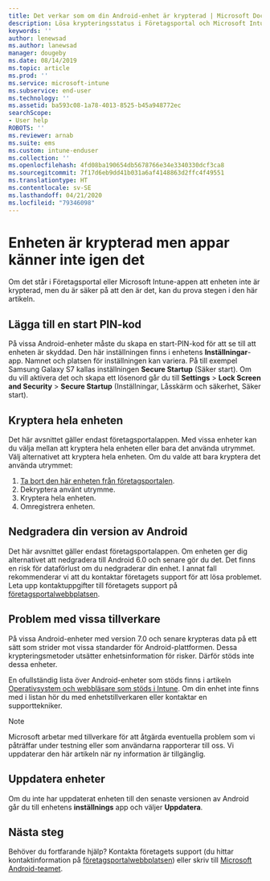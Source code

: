 ```yaml
---
title: Det verkar som om din Android-enhet är krypterad | Microsoft Docs
description: Lösa krypteringsstatus i Företagsportal och Microsoft Intune-appen
keywords: ''
author: lenewsad
ms.author: lanewsad
manager: dougeby
ms.date: 08/14/2019
ms.topic: article
ms.prod: ''
ms.service: microsoft-intune
ms.subservice: end-user
ms.technology: ''
ms.assetid: ba593c08-1a78-4013-8525-b45a948772ec
searchScope:
- User help
ROBOTS: ''
ms.reviewer: arnab
ms.suite: ems
ms.custom: intune-enduser
ms.collection: ''
ms.openlocfilehash: 4fd08ba190654db5678766e34e3340330dcf3ca8
ms.sourcegitcommit: 7f17d6eb9dd41b031a6af4148863d2ffc4f49551
ms.translationtype: HT
ms.contentlocale: sv-SE
ms.lasthandoff: 04/21/2020
ms.locfileid: "79346098"
---
```

# <a name="device-encrypted-but-apps-say-otherwise"></a>Enheten är krypterad men appar känner inte igen det

Om det står i Företagsportal eller Microsoft Intune-appen att enheten inte är krypterad, men du är säker på att den är det, kan du prova stegen i den här artikeln.  

## <a name="add-a-startup-pin"></a>Lägga till en start PIN-kod

På vissa Android-enheter måste du skapa en start-PIN-kod för att se till att enheten är skyddad. Den här inställningen finns i enhetens **Inställningar**-app. Namnet och platsen för inställningen kan variera. På till exempel Samsung Galaxy S7 kallas inställningen **Secure Startup** (Säker start). Om du vill aktivera det och skapa ett lösenord går du till **Settings** > **Lock Screen and Security** > **Secure Startup** (Inställningar, Låsskärm och säkerhet, Säker start).  

## <a name="encrypt-the-entire-device"></a>Kryptera hela enheten

Det här avsnittet gäller endast företagsportalappen. Med vissa enheter kan du välja mellan att kryptera hela enheten eller bara det använda utrymmet. Välj alternativet att kryptera hela enheten. Om du valde att bara kryptera det använda utrymmet:

1. [Ta bort den här enheten från företagsportalen](unenroll-your-device-from-intune-android.md).
2. Dekryptera använt utrymme.  
3. Kryptera hela enheten.  
4. Omregistrera enheten.  

## <a name="downgrade-your-version-of-android"></a>Nedgradera din version av Android

Det här avsnittet gäller endast företagsportalappen. Om enheten ger dig alternativet att nedgradera till Android 6.0 och senare gör du det. Det finns en risk för dataförlust om du nedgraderar din enhet. I annat fall rekommenderar vi att du kontaktar företagets support för att lösa problemet. Leta upp kontaktuppgifter till företagets support på [företagsportalwebbplatsen](https://go.microsoft.com/fwlink/?linkid=2010980).  

## <a name="specific-manufacturer-issues"></a>Problem med vissa tillverkare

På vissa Android-enheter med version 7.0 och senare krypteras data på ett sätt som strider mot vissa standarder för Android-plattformen. Dessa krypteringsmetoder utsätter enhetsinformation för risker. Därför stöds inte dessa enheter.

En ofullständig lista över Android-enheter som stöds finns i artikeln [Operativsystem och webbläsare som stöds i Intune](https://docs.microsoft.com/intune/fundamentals/supported-devices-browsers#supported-samsung-knox-standard-devices). Om din enhet inte finns med i listan hör du med enhetstillverkaren eller kontaktar en supporttekniker.

> [!Note]
> Microsoft arbetar med tillverkare för att åtgärda eventuella problem som vi påträffar under testning eller som användarna rapporterar till oss. Vi uppdaterar den här artikeln när ny information är tillgänglig.

## <a name="update-devices"></a>Uppdatera enheter

Om du inte har uppdaterat enheten till den senaste versionen av Android går du till enhetens **inställnings** app och väljer **Uppdatera**.  

## <a name="next-steps"></a>Nästa steg

Behöver du fortfarande hjälp? Kontakta företagets support (du hittar kontaktinformation på [företagsportalwebbplatsen](https://go.microsoft.com/fwlink/?linkid=2010980)) eller skriv till <a href="mailto:wintunedroidfbk@microsoft.com?subject=I'm having trouble with enrolling my Android device&body=Describe the issue you're experiencing here.">Microsoft Android-teamet</a>.  
